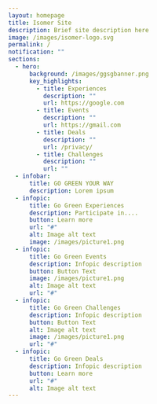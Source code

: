 ```yaml
---
layout: homepage
title: Isomer Site
description: Brief site description here
image: /images/isomer-logo.svg
permalink: /
notification: ""
sections:
  - hero:
      background: /images/ggsgbanner.png
      key_highlights:
        - title: Experiences
          description: ""
          url: https://google.com
        - title: Events
          description: ""
          url: https://gmail.com
        - title: Deals
          description: ""
          url: /privacy/
        - title: Challenges
          description: ""
          url: ""
  - infobar:
      title: GO GREEN YOUR WAY
      description: Lorem ipsum
  - infopic:
      title: Go Green Experiences
      description: Participate in....
      button: Learn more
      url: "#"
      alt: Image alt text
      image: /images/picture1.png
  - infopic:
      title: Go Green Events
      description: Infopic description
      button: Button Text
      image: /images/picture1.png
      alt: Image alt text
      url: "#"
  - infopic:
      title: Go Green Challenges
      description: Infopic description
      button: Button Text
      alt: Image alt text
      image: /images/picture1.png
      url: "#"
  - infopic:
      title: Go Green Deals
      description: Infopic description
      button: Learn more
      url: "#"
      alt: Image alt text
---
```

